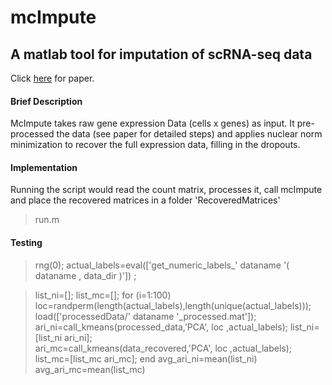 # mcImpute
## A matlab tool for imputation of scRNA-seq data 

Click [here](www.google.com) for paper.

#### Brief Description
McImpute takes raw gene expression Data (cells x genes) as input. It pre-processed the data (see paper for detailed steps) and applies nuclear norm minimization to recover the full expression data, filling in the dropouts. 

#### Implementation
Running the script would read the count matrix, processes it, call mcImpute and place the recovered matrices in a folder 'RecoveredMatrices'
> run.m

#### Testing
> rng(0);
>actual_labels=eval(['get_numeric_labels_' dataname '( dataname , data_dir )']) ; 

> list_ni=[]; list_mc=[];
> for (i=1:100) 
> loc=randperm(length(actual_labels),length(unique(actual_labels)));
> load(['processedData/' dataname '_processed.mat']);
> ari_ni=call_kmeans(processed_data,'PCA', loc ,actual_labels); list_ni=[list_ni ari_ni];      
> ari_mc=call_kmeans(data_recovered,'PCA', loc ,actual_labels); list_mc=[list_mc ari_mc];
> end
> avg_ari_ni=mean(list_ni)
> avg_ari_mc=mean(list_mc)
